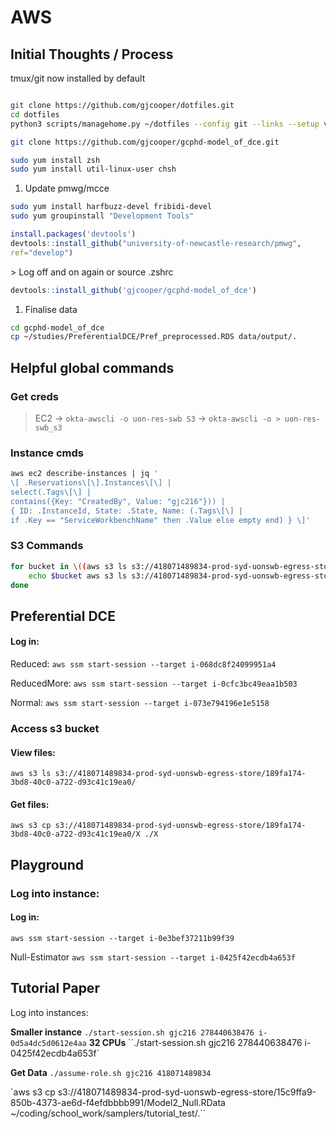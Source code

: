 # AWS

## Initial Thoughts / Process

tmux/git now installed by default

```sh

git clone https://github.com/gjcooper/dotfiles.git
cd dotfiles
python3 scripts/managehome.py ~/dotfiles --config git --links --setup vim ohmyzsh

git clone https://github.com/gjcooper/gcphd-model_of_dce.git

sudo yum install zsh
sudo yum install util-linux-user chsh
```

1.  Update pmwg/mcce

```sh
sudo yum install harfbuzz-devel fribidi-devel
sudo yum groupinstall "Development Tools"
```

```r
install.packages('devtools')
devtools::install_github("university-of-newcastle-research/pmwg",
ref="develop")
```

\> Log off and on again or source .zshrc
```r
devtools::install_github('gjcooper/gcphd-model_of_dce')
```

1.  Finalise data

```sh
cd gcphd-model_of_dce
cp ~/studies/PreferentialDCE/Pref_preprocessed.RDS data/output/.
```

## Helpful global commands

### Get creds

> EC2 -\> `okta-awscli -o uon-res-swb S3` -\> `okta-awscli -o > uon-res-swb_s3`

### Instance cmds

```sh
aws ec2 describe-instances | jq '
\[ .Reservations\[\].Instances\[\] |
select(.Tags\[\] |
contains({Key: "CreatedBy", Value: "gjc216"})) |
{ ID: .InstanceId, State: .State, Name: (.Tags\[\] |
if .Key == "ServiceWorkbenchName" then .Value else empty end) } \]'
```

### S3 Commands

```sh
for bucket in \((aws s3 ls s3://418071489834-prod-syd-uonswb-egress-store/ | awk '{ print \)2; }') do
    echo $bucket aws s3 ls s3://418071489834-prod-syd-uonswb-egress-store/$bucket 2> /dev/null
done
```

## Preferential DCE

#### Log in:

Reduced:
`aws ssm start-session --target i-068dc8f24099951a4`

ReducedMore:
`aws ssm start-session --target i-0cfc3bc49eaa1b503`

Normal:
`aws ssm start-session --target i-073e794196e1e5158`

### Access s3 bucket

#### View files:

`aws s3 ls s3://418071489834-prod-syd-uonswb-egress-store/189fa174-3bd8-40c0-a722-d93c41c19ea0/`

#### Get files:

`aws s3 cp s3://418071489834-prod-syd-uonswb-egress-store/189fa174-3bd8-40c0-a722-d93c41c19ea0/X ./X`

## Playground

### Log into instance:

#### Log in:

`aws ssm start-session --target i-0e3bef37211b99f39`

Null-Estimator
`aws ssm start-session --target i-0425f42ecdb4a653f`

## Tutorial Paper

Log into instances:

<span id="Smaller instance"></span>**Smaller instance**
`./start-session.sh gjc216 278440638476 i-0d5a4dc5d0612e4aa`
<span id="32 CPUs"></span>**32 CPUs**
``./start-session.sh gjc216 278440638476 i-0425f42ecdb4a653f`

<span id="Get Data"></span>**Get Data** 
`./assume-role.sh gjc216 418071489834`

`aws s3 cp s3://418071489834-prod-syd-uonswb-egress-store/15c9ffa9-850b-4373-ae6d-f4efdbbbb991/Model2_Null.RData ~/coding/school\_work/samplers/tutorial\_test/.``

